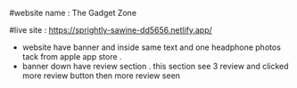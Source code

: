 #website name : The Gadget Zone


#live site : https://sprightly-sawine-dd5656.netlify.app/ 

- website have banner  and inside same text and one headphone photos tack from apple app store .
- banner down have review section . this section see 3 review and clicked more review button then more review seen    